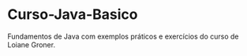 # Curso-Java-Basico
Fundamentos de Java com exemplos práticos e exercícios do curso de Loiane Groner.
